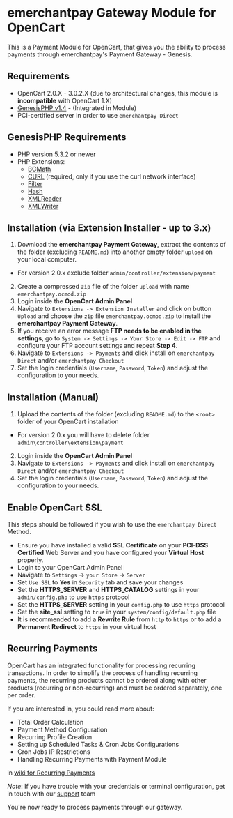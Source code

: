 emerchantpay Gateway Module for OpenCart
========================================

This is a Payment Module for OpenCart, that gives you the ability to process payments through emerchantpay's Payment Gateway - Genesis.

Requirements
------------

* OpenCart 2.0.X - 3.0.2.X (due to architectural changes, this module is __incompatible__ with OpenCart 1.X)
* [GenesisPHP v1.4](https://github.com/GenesisGateway/genesis_php) - (Integrated in Module)
* PCI-certified server in order to use ```emerchantpay Direct```

GenesisPHP Requirements
------------

* PHP version 5.3.2 or newer
* PHP Extensions:
    * [BCMath](https://php.net/bcmath)
    * [CURL](https://php.net/curl) (required, only if you use the curl network interface)
    * [Filter](https://php.net/filter)
    * [Hash](https://php.net/hash)
    * [XMLReader](https://php.net/xmlreader)
    * [XMLWriter](https://php.net/xmlwriter)

Installation (via Extension Installer - up to 3.x)
------------
1.	Download the __emerchantpay Payment Gateway__, extract the contents of the folder (excluding ```README.md```) into another empty folder ```upload``` on your local computer.
- For version 2.0.x exclude folder ```admin/controller/extension/payment```
2.	Create a compressed ```zip``` file of the folder ```upload``` with name ```emerchantpay.ocmod.zip```
3.  Login inside the __OpenCart Admin Panel__
4.  Navigate to ```Extensions -> Extension Installer``` and click on button ```Upload``` and choose the ```zip``` file ```emerchantpay.ocmod.zip``` to install the __emerchantpay Payment Gateway__.
5.	If you receive an error message __FTP needs to be enabled in the settings__, go to ```System -> Settings -> Your Store -> Edit -> FTP``` and configure your FTP account settings and repeat __Step 4__.
5.  Navigate to ```Extensions -> Payments``` and click install on ```emerchantpay Direct``` and/or ```emerchantpay Checkout```
6.  Set the login credentials (```Username```, ```Password```, ```Token```) and adjust the configuration to your needs.

Installation (Manual)
------------

1.  Upload the contents of the folder (excluding ```README.md```) to the ```<root>``` folder of your OpenCart installation
- For version 2.0.x you will have to delete folder ```admin\controller\extension\payment```
2.  Login inside the __OpenCart Admin Panel__
3.  Navigate to ```Extensions -> Payments``` and click install on ```emerchantpay Direct``` and/or ```emerchantpay Checkout```
4.  Set the login credentials (```Username```, ```Password```, ```Token```) and adjust the configuration to your needs.

Enable OpenCart SSL
------------
This steps should be followed if you wish to use the ```emerchantpay Direct``` Method.

* Ensure you have installed a valid __SSL Certificate__ on your __PCI-DSS Certified__ Web Server and you have configured your __Virtual Host__ properly.
* Login to your OpenCart Admin Panel
* Navigate to ```Settings``` -> ```your Store``` -> ```Server```
* Set ```Use SSL``` to __Yes__ in ```Security``` tab and save your changes
* Set the __HTTPS_SERVER__ and __HTTPS_CATALOG__ settings in your ```admin/config.php``` to use ```https``` protocol
* Set the __HTTPS_SERVER__ setting in your ```config.php``` to use ```https``` protocol
* Set the __site_ssl__ setting to ```true``` in your ```system/config/default.php``` file
* It is recommended to add a __Rewrite Rule__ from ```http``` to ```https``` or to add a __Permanent Redirect__ to ```https``` in your virtual host

Recurring Payments
------------
OpenCart has an integrated functionality for processing recurring transactions.
In order to simplify the process of handling recurring payments, the recurring products cannot be ordered along with other products (recurring or non-recurring) and must be ordered separately, one per order.

If you are interested in, you could read more about:

* Total Order Calculation
* Payment Method Configuration
* Recurring Profile Creation
* Setting up Scheduled Tasks & Cron Jobs Configurations
* Cron Jobs IP Restrictions
* Handling Recurring Payments with Payment Module

in [wiki for Recurring Payments](https://github.com/emerchantpay/opencart-emp-plugin/wiki/OpenCart-Recurring-Module-Configurations)

_Note_: If you have trouble with your credentials or terminal configuration, get in touch with our [support] team

You're now ready to process payments through our gateway.

[support]: mailto:tech-support@emerchantpay.net
